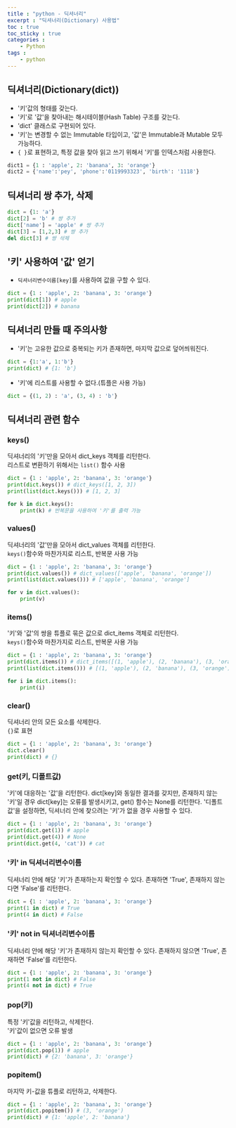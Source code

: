```yaml
---
title : "python - 딕셔너리"
excerpt : "딕셔너리(Dictionary) 사용법"
toc : true
toc_sticky : true
categories :
    - Python
tags :
    - python
---
```


## 딕셔너리(Dictionary(dict))
- '키'값의 형태를 갖는다.
- '키'로 '값'을 찾아내는 해시테이블(Hash Table) 구조를 갖는다.
- 'dict' 클래스로 구현되어 있다.
- '키'는 변경할 수 없는 Immutable 타입이고, '값'은 Immutable과 Mutable 모두 가능하다.
- `{ }`로 표현하고, 특정 값을 찾아 읽고 쓰기 위해서 '키'를 인덱스처럼 사용한다.
```python
dict1 = {1 : 'apple', 2: 'banana', 3: 'orange'}
dict2 = {'name':'pey', 'phone':'0119993323', 'birth': '1118'}
```

## 딕셔너리 쌍 추가, 삭제
```python
dict = {1: 'a'}
dict[2] = 'b' # 쌍 추가
dict['name'] = 'apple' # 쌍 추가
dict[3] = [1,2,3] # 쌍 추가
del dict[3] # 쌍 삭제
```

## '키' 사용하여 '값' 얻기
- `딕셔너리변수이름[key]`를 사용하여 값을 구할 수 있다.
```python
dict = {1 : 'apple', 2: 'banana', 3: 'orange'}
print(dict[1]) # apple
print(dict[2]) # banana
```

## 딕셔너리 만들 때 주의사항
- '키'는 고유한 값으로 중복되는 키가 존재하면, 마지막 값으로 덮어씌워진다.
```python
dict = {1:'a', 1:'b'}
print(dict) # {1: 'b'}
```
- '키'에 리스트를 사용할 수 없다.(튜플은 사용 가능)
```python
dict = {(1, 2) : 'a', (3, 4) : 'b'}
```

## 딕셔너리 관련 함수
### keys()
딕셔너리의 '키'만을 모아서 dict_keys 객체를 리턴한다.  
리스트로 변환하기 위해서는 `list()` 함수 사용
```python
dict = {1 : 'apple', 2: 'banana', 3: 'orange'}
print(dict.keys()) # dict_keys([1, 2, 3])
print(list(dict.keys())) # [1, 2, 3]

for k in dict.keys():
    print(k) # 반복문을 사용하여 '키'를 출력 가능
```

### values()
딕셔너리의 '값'만을 모아서 dict_values 객체를 리턴한다.  
`keys()`함수와 마찬가지로 리스트, 반복문 사용 가능
```python
dict = {1 : 'apple', 2: 'banana', 3: 'orange'}
print(dict.values()) # dict_values(['apple', 'banana', 'orange'])
print(list(dict.values())) # ['apple', 'banana', 'orange']

for v in dict.values():
    print(v)
```

### items()
'키'와 '값'의 쌍을 튜플로 묶은 값으로 dict_items 객체로 리턴한다.  
`keys()`함수와 마찬가지로 리스트, 반복문 사용 가능
```python
dict = {1 : 'apple', 2: 'banana', 3: 'orange'}
print(dict.items()) # dict_items([(1, 'apple'), (2, 'banana'), (3, 'orange')])
print(list(dict.items())) # [(1, 'apple'), (2, 'banana'), (3, 'orange')]

for i in dict.items():
    print(i)
```

### clear()
딕셔너리 안의 모든 요소를 삭제한다.  
`{}`로 표현
```python
dict = {1 : 'apple', 2: 'banana', 3: 'orange'}
dict.clear()
print(dict) # {}
```

### get(키, 디폴트값)
'키'에 대응하는 '값'을 리턴한다. dict[key]와 동일한 결과를 갖지만, 존재하지 않는 '키'일 경우 dict[key]는 오류를 발생시키고, get() 함수는 None를 리턴한다. '디폴트값'을 설정하면, 딕셔너리 안에 찾으려는 '키'가 없을 경우 사용할 수 있다.
```python
dict = {1 : 'apple', 2: 'banana', 3: 'orange'}
print(dict.get(1)) # apple
print(dict.get(4)) # None
print(dict.get(4, 'cat')) # cat
```

### '키' in 딕셔너리변수이름
딕셔너리 안에 해당 '키'가 존재하는지 확인할 수 있다. 존재하면 'True', 존재하지 않는 다면 'False'를 리턴한다.
```python
dict = {1 : 'apple', 2: 'banana', 3: 'orange'}
print(1 in dict) # True
print(4 in dict) # False
```

### '키' not in 딕셔너리변수이름
딕셔너리 안에 해당 '키'가 존재하지 않는지 확인할 수 있다. 존재하지 않으면 'True', 존재하면 'False'를 리턴한다.
```python
dict = {1 : 'apple', 2: 'banana', 3: 'orange'}
print(1 not in dict) # False
print(4 not in dict) # True
```

### pop(키)
특정 '키'값을 리턴하고, 삭제한다.  
'키'값이 없으면 오류 발생
```python
dict = {1 : 'apple', 2: 'banana', 3: 'orange'}
print(dict.pop(1)) # apple
print(dict) # {2: 'banana', 3: 'orange'}
```

### popitem()
마지막 키-값을 튜플로 리턴하고, 삭제한다.
```python
dict = {1 : 'apple', 2: 'banana', 3: 'orange'}
print(dict.popitem()) # (3, 'orange')
print(dict) # {1: 'apple', 2: 'banana'}
```